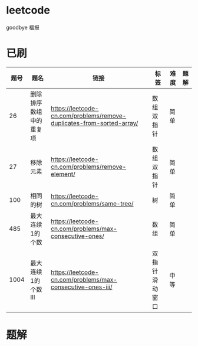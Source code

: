 # leetcode
goodbye 福报

# 已刷

|  题号 |  题名   | 链接  |  标签  | 难度 | 题解 |
|  ---- |  ----  | ----  | ----  | ----  | ----  |
| 26 | 删除排序数组中的重复项 | https://leetcode-cn.com/problems/remove-duplicates-from-sorted-array/| 数组 双指针 | 简单 |  |
| 27 | 移除元素 | https://leetcode-cn.com/problems/remove-element/| 数组 双指针 | 简单 |  |
| 100 | 相同的树 | https://leetcode-cn.com/problems/same-tree/| 树 | 简单 |  | 
| 485 | 最大连续1的个数 | https://leetcode-cn.com/problems/max-consecutive-ones/| 数组 | 简单 |  | 
| 1004 | 最大连续1的个数III | https://leetcode-cn.com/problems/max-consecutive-ones-iii/| 双指针 滑动窗口 | 中等 |  | 

# 题解